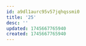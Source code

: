 ```yaml
---
id: a9dl1aurc95v57jqhqssmi0
title: '25'
desc: ''
updated: 1745667765940
created: 1745667765940
---
```

